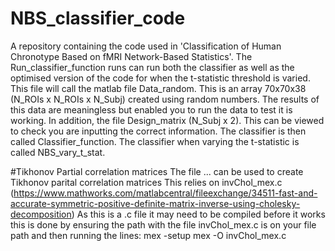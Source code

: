 # NBS_classifier_code
A repository containing the code used in 'Classification of Human Chronotype Based on fMRI Network-Based Statistics'.
The Run_classifier_function runs can run both the classifier as well as the optimised version of the code for when the t-statistic threshold is varied. This file will call the matlab file Data_random. This is an array 70x70x38 (N_ROIs x N_ROIs x N_Subj) created using random numbers. The results of this data are meaningless but enabled you to run the data to test it is working. In addition, the file Design_matrix (N_Subj x 2). This can be viewed to check you are inputting the correct information.
The classifier is then called Classifier_function.
The classifier when varying the t-statistic is called NBS_vary_t_stat.

#Tikhonov Partial correlation matrices
The file ... can be used to create Tikhonov parital correlation matrices
This relies on invChol_mex.c (https://www.mathworks.com/matlabcentral/fileexchange/34511-fast-and-accurate-symmetric-positive-definite-matrix-inverse-using-cholesky-decomposition)
As this is a .c file it may need to be compiled before it works this is done by ensuring the path with the file invChol_mex.c is on your file path and then running the lines:
mex -setup
mex -O invChol_mex.c
